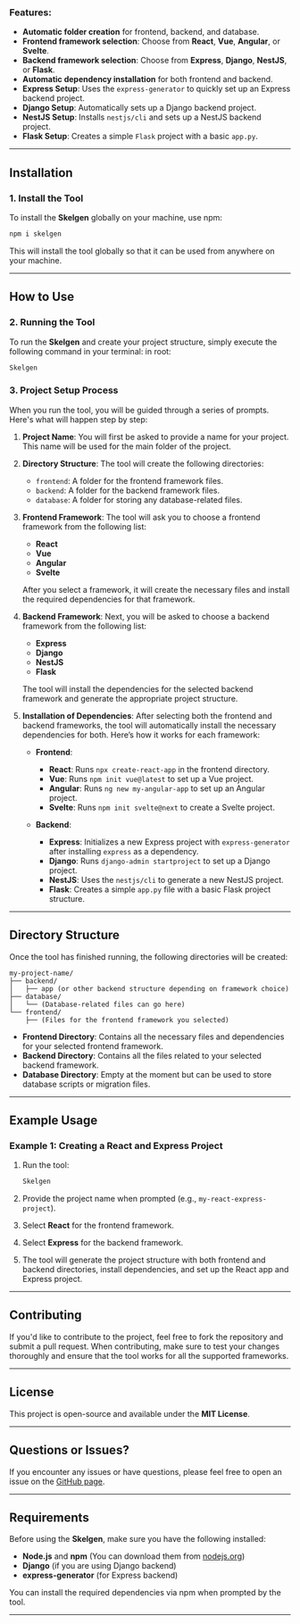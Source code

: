 ### **Features:**
- **Automatic folder creation** for frontend, backend, and database.
- **Frontend framework selection**: Choose from **React**, **Vue**, **Angular**, or **Svelte**.
- **Backend framework selection**: Choose from **Express**, **Django**, **NestJS**, or **Flask**.
- **Automatic dependency installation** for both frontend and backend.
- **Express Setup**: Uses the `express-generator` to quickly set up an Express backend project.
- **Django Setup**: Automatically sets up a Django backend project.
- **NestJS Setup**: Installs `nestjs/cli` and sets up a NestJS backend project.
- **Flask Setup**: Creates a simple `Flask` project with a basic `app.py`.

---

## **Installation**

### **1. Install the Tool**
To install the **Skelgen** globally on your machine, use npm:

```bash
npm i skelgen
```

This will install the tool globally so that it can be used from anywhere on your machine.

---

## **How to Use**

### **2. Running the Tool**
To run the **Skelgen** and create your project structure, simply execute the following command in your terminal:
in root:

```bash
Skelgen
```

### **3. Project Setup Process**

When you run the tool, you will be guided through a series of prompts. Here's what will happen step by step:

1. **Project Name**: You will first be asked to provide a name for your project. This name will be used for the main folder of the project.
   
2. **Directory Structure**: The tool will create the following directories:
    - `frontend`: A folder for the frontend framework files.
    - `backend`: A folder for the backend framework files.
    - `database`: A folder for storing any database-related files.

3. **Frontend Framework**: The tool will ask you to choose a frontend framework from the following list:
   - **React**
   - **Vue**
   - **Angular**
   - **Svelte**

   After you select a framework, it will create the necessary files and install the required dependencies for that framework.
   
4. **Backend Framework**: Next, you will be asked to choose a backend framework from the following list:
   - **Express**
   - **Django**
   - **NestJS**
   - **Flask**

   The tool will install the dependencies for the selected backend framework and generate the appropriate project structure.

5. **Installation of Dependencies**: After selecting both the frontend and backend frameworks, the tool will automatically install the necessary dependencies for both. Here’s how it works for each framework:

   - **Frontend**:
     - **React**: Runs `npx create-react-app` in the frontend directory.
     - **Vue**: Runs `npm init vue@latest` to set up a Vue project.
     - **Angular**: Runs `ng new my-angular-app` to set up an Angular project.
     - **Svelte**: Runs `npm init svelte@next` to create a Svelte project.

   - **Backend**:
     - **Express**: Initializes a new Express project with `express-generator` after installing `express` as a dependency.
     - **Django**: Runs `django-admin startproject` to set up a Django project.
     - **NestJS**: Uses the `nestjs/cli` to generate a new NestJS project.
     - **Flask**: Creates a simple `app.py` file with a basic Flask project structure.

---

## **Directory Structure**

Once the tool has finished running, the following directories will be created:

```
my-project-name/
├── backend/
│   ├── app (or other backend structure depending on framework choice)
├── database/
│   └── (Database-related files can go here)
└── frontend/
    ├── (Files for the frontend framework you selected)
```

- **Frontend Directory**: Contains all the necessary files and dependencies for your selected frontend framework.
- **Backend Directory**: Contains all the files related to your selected backend framework.
- **Database Directory**: Empty at the moment but can be used to store database scripts or migration files.

---

## **Example Usage**

### Example 1: Creating a React and Express Project

1. Run the tool:
   ```bash
   Skelgen
   ```

2. Provide the project name when prompted (e.g., `my-react-express-project`).

3. Select **React** for the frontend framework.

4. Select **Express** for the backend framework.

5. The tool will generate the project structure with both frontend and backend directories, install dependencies, and set up the React app and Express project.

---

## **Contributing**

If you'd like to contribute to the project, feel free to fork the repository and submit a pull request. When contributing, make sure to test your changes thoroughly and ensure that the tool works for all the supported frameworks.

---

## **License**

This project is open-source and available under the **MIT License**.

---

## **Questions or Issues?**

If you encounter any issues or have questions, please feel free to open an issue on the [GitHub page](https://github.com/yourusername/Skelgen/issues).

---

## **Requirements**

Before using the **Skelgen**, make sure you have the following installed:

- **Node.js** and **npm** (You can download them from [nodejs.org](https://nodejs.org/))
- **Django** (if you are using Django backend)
- **express-generator** (for Express backend)

You can install the required dependencies via npm when prompted by the tool.

---